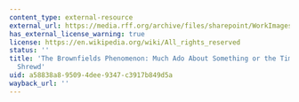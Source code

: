 ```yaml
---
content_type: external-resource
external_url: https://media.rff.org/archive/files/sharepoint/WorkImages/Download/RFF-DP-04-46.pdf
has_external_license_warning: true
license: https://en.wikipedia.org/wiki/All_rights_reserved
status: ''
title: 'The Brownfields Phenomenon: Much Ado About Something or the Timing of the
  Shrewd'
uid: a58838a8-9509-4dee-9347-c3917b849d5a
wayback_url: ''
---
```

